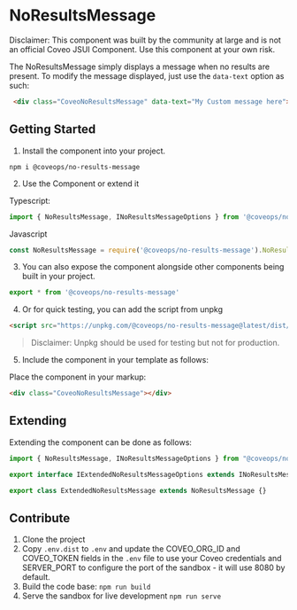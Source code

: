 # NoResultsMessage

Disclaimer: This component was built by the community at large and is not an official Coveo JSUI Component. Use this component at your own risk.

The NoResultsMessage simply displays a message when no results are present. To modify the message displayed, just use the `data-text` option as such:

```html
 <div class="CoveoNoResultsMessage" data-text="My Custom message here"></div>
```

## Getting Started

1. Install the component into your project.

```
npm i @coveops/no-results-message
```

2. Use the Component or extend it

Typescript:

```javascript
import { NoResultsMessage, INoResultsMessageOptions } from '@coveops/no-results-message';
```

Javascript

```javascript
const NoResultsMessage = require('@coveops/no-results-message').NoResultsMessage;
```

3. You can also expose the component alongside other components being built in your project.

```javascript
export * from '@coveops/no-results-message'
```

4. Or for quick testing, you can add the script from unpkg

```html
<script src="https://unpkg.com/@coveops/no-results-message@latest/dist/index.min.js"></script>
```

> Disclaimer: Unpkg should be used for testing but not for production.

5. Include the component in your template as follows:

Place the component in your markup:

```html
<div class="CoveoNoResultsMessage"></div>
```

## Extending

Extending the component can be done as follows:

```javascript
import { NoResultsMessage, INoResultsMessageOptions } from "@coveops/no-results-message";

export interface IExtendedNoResultsMessageOptions extends INoResultsMessageOptions {}

export class ExtendedNoResultsMessage extends NoResultsMessage {}
```

## Contribute

1. Clone the project
2. Copy `.env.dist` to `.env` and update the COVEO_ORG_ID and COVEO_TOKEN fields in the `.env` file to use your Coveo credentials and SERVER_PORT to configure the port of the sandbox - it will use 8080 by default.
3. Build the code base: `npm run build`
4. Serve the sandbox for live development `npm run serve`
